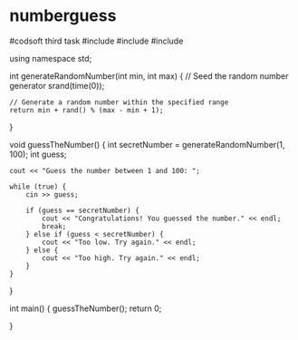 # numberguess
#codsoft third task
#include <iostream>
#include <cstdlib>
#include <ctime>

using namespace std;

int generateRandomNumber(int min, int max) {
    // Seed the random number generator
    srand(time(0));

    // Generate a random number within the specified range
    return min + rand() % (max - min + 1);
}

void guessTheNumber() {
    int secretNumber = generateRandomNumber(1, 100);
    int guess;

    cout << "Guess the number between 1 and 100: ";

    while (true) {
        cin >> guess;

        if (guess == secretNumber) {
            cout << "Congratulations! You guessed the number." << endl;
            break;
        } else if (guess < secretNumber) {
            cout << "Too low. Try again." << endl;
        } else {
            cout << "Too high. Try again." << endl;
        }
    }
}

int main()
{
    guessTheNumber();
    return 0;
    
}
